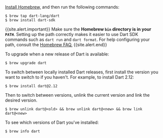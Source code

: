 [Install Homebrew,](https://brew.sh)
and then run the following commands:

```terminal
$ brew tap dart-lang/dart
$ brew install dart-sdk
```

{{site.alert.important}}
  Make sure the **Homebrew `bin` directory is in your `PATH`**. 
  Setting up the path correctly makes it easier to use Dart SDK commands
  such as `dart run` and `dart format`. 
  For help configuring your path, 
  consult the [Homebrew FAQ.](https://docs.brew.sh/FAQ)
{{site.alert.end}}

To upgrade when a new release of Dart is available:

```terminal
$ brew upgrade dart
```

To switch between locally installed Dart releases, 
first install the version you want to switch to if you haven't.
For example, to install Dart 2.12:

```terminal
$ brew install dart@2.12
```

Then to switch between versions, 
unlink the current version and link the desired version.

```terminal
$ brew unlink dart@<old> && brew unlink dart@<new> && brew link dart@<new>
```

To see which versions of Dart you've installed:

```terminal
$ brew info dart
```
